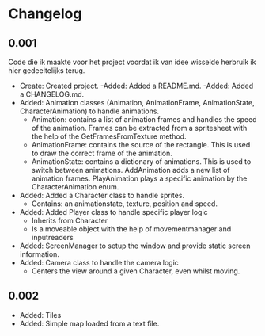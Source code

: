# Changelog
## 0.001
Code die ik maakte voor het project voordat ik van idee wisselde herbruik ik hier gedeeltelijks terug.

- Create: Created project.
-Added: Added a README.md.
-Added: Added a CHANGELOG.md.
- Added: Animation classes (Animation, AnimationFrame, AnimationState, CharacterAnimation) to handle animations.
    - Animation: contains a list of animation frames and handles the speed of the animation. Frames can be extracted from a spritesheet with the help of the GetFramesFromTexture method.
    - AnimationFrame: contains the source of the rectangle. This is used to draw the correct frame of the animation.
    - AnimationState: contains a dictionary of animations. This is used to switch between animations. AddAnimation adds a new list of animation frames. PlayAnimation plays a specific animation by the CharacterAnimation enum.
- Added: Added a Character class to handle sprites.
    - Contains: an animationstate, texture, position and speed.
- Added: Added Player class to handle specific player logic
    - Inherits from Character
    - Is a moveable object with the help of movementmanager and inputreaders
- Added: ScreenManager to setup the window and provide static screen information.
- Added: Camera class to handle the camera logic
    - Centers the view around a given Character, even whilst moving.

## 0.002
- Added: Tiles 
- Added: Simple map loaded from a text file.